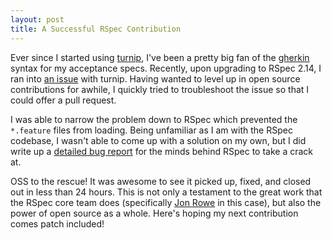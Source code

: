 ```yaml
---
layout: post
title: A Successful RSpec Contribution
---
```


Ever since I started using [turnip](https://github.com/jnicklas/turnip), I've
been a pretty big fan of the
[gherkin](https://github.com/cucumber/cucumber/wiki/Gherkin) syntax for my
acceptance specs. Recently, upon upgrading to RSpec 2.14, I ran into [an issue](https://github.com/jnicklas/turnip/issues/79#issuecomment-20836212)
with turnip. Having wanted to level up in open source contributions for awhile,
I quickly tried to troubleshoot the issue so that I could offer a pull request.

I was able to narrow the problem down to RSpec which prevented the `*.feature`
files from loading. Being unfamiliar as I am with the RSpec codebase, I wasn't
able to come up with a solution on my own, but I did write up a
[detailed bug report](https://github.com/rspec/rspec-core/issues/993) for the
minds behind RSpec to take a crack at.

OSS to the rescue! It was awesome to see it picked up, fixed, and closed out in
less than 24 hours. This is not only a testament to the great work that the
RSpec core team does (specifically [Jon Rowe](https://github.com/JonRowe) in
this case), but also the power of open source as a whole. Here's hoping my next
contribution comes patch included!
